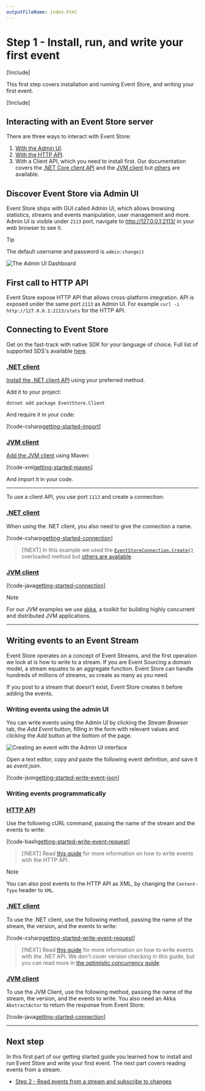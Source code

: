 ```yaml
---
outputFileName: index.html
---
```


# Step 1 - Install, run, and write your first event

[!include[<Getting Started Intro>](~/getting-started/_intro.md)]

This first step covers installation and running Event Store, and writing your first event.

[!include[<Getting Started Install and run>](~/partials/_install-run.md)]

## Interacting with an Event Store server

There are three ways to interact with Event Store:

1.  [With the Admin UI](~/server/admin-ui.md).
2.  [With the HTTP API](~/http-api/index.md).
3.  With a Client API, which you need to install first. Our documentation covers the [.NET Core client API](~/dotnet-api/index.md) and the [JVM client](https://github.com/EventStore/EventStore.JVM) but [others](~/getting-started/which-api-sdk.md) are available.

## Discover Event Store via Admin UI

Event Store ships with GUI called Admin UI, which allows browsing statistics, streams and events manipulation, user management and more. Admin UI is visible under `2113` port, navigate to <http://127.0.0.1:2113/> in your web browser to see it.

> [!TIP]
> The default username and password is `admin:changeit`

![The Admin UI Dashboard](~/images/es-web-admin-dashboard.png)

## First call to HTTP API

Event Store expose HTTP API that allows cross-platform integration. API is exposed under the same port `2113` as Admin UI. For example `curl -i http://127.0.0.1:2113/stats` for the HTTP API.

## Connecting to Event Store

Get on the fast-track with native SDK for your language of choice. Full list of supported SDS's available [here](~/getting-started/which-api-sdk.md).

### [.NET client](#tab/tabid-dotnet-client)

[Install the .NET client API](https://www.nuget.org/packages/EventStore.Client) using your preferred method.

Add it to your project:

```shell
dotnet add package EventStore.Client
```

And require it in your code:

[!code-csharp[getting-started-import](../../EventStore.Samples.Dotnet/DocsExample/Program.cs?start=7&end=10)]

### [JVM client](#tab/tabid-jvm-client)

[Add the JVM client](https://github.com/EventStore/EventStore.JVM#setup) using Maven:

[!code-xml[getting-started-maven](../../EventStore.Samples.Java/pom.xml?start=28&end=32)]

And import it in your code.

* * *

To use a client API, you use port `1113` and create a connection:

### [.NET client](#tab/tabid-dotnet-client-connect)

When using the .NET client, you also need to give the connection a name.

[!code-csharp[getting-started-connection](../../EventStore.Samples.Dotnet/DocsExample/Program.cs?start=32&end=34)]

> [!NEXT]
> In this example we used the [`EventStoreConnection.Create()`](xref:EventStore.ClientAPI.EventStoreConnection.Create(System.String,System.String)) overloaded method but [others are available](xref:EventStore.ClientAPI.EventStoreConnection).

### [JVM client](#tab/tabid-jvm-client-connect)

[!code-java[getting-started-connection](../../EventStore.Samples.Java/src/main/java/org/eventstore/sample/WriteEventExample.java?start=16&end=21)]

> [!NOTE]
> For our JVM examples we use [akka](https://akka.io), a toolkit for building highly concurrent and distributed JVM applications.

* * *

## Writing events to an Event Stream

Event Store operates on a concept of Event Streams, and the first operation we look at is how to write to a stream. If you are Event Sourcing a domain model, a stream equates to an aggregate function. Event Store can handle hundreds of millions of streams, so create as many as you need.

If you post to a stream that doesn't exist, Event Store creates it before adding the events.

### Writing events using the admin UI

You can write events using the Admin UI by clicking the _Stream Browser_ tab, the _Add Event_ button, filling in the form with relevant values and clicking the _Add_ button at the bottom of the page.

![Creating an event with the Admin UI interface](~/images/getting-started-add-event.gif)

Open a text editor, copy and paste the following event definition, and save it as _event.json_.

[!code-json[getting-started-write-event-json](~/code-examples/getting-started/event.json "The contents of event.json")]

### Writing events programmatically

### [HTTP API](#tab/tabid-4)

Use the following cURL command, passing the name of the stream and the events to write:

[!code-bash[getting-started-write-event-request](~/code-examples/getting-started/write-event.sh?start=1&end=1)]

> [!NEXT]
> Read [this guide](~/http-api/creating-writing-a-stream.md) for more information on how to write events with the HTTP API.

> [!NOTE]
> You can also post events to the HTTP API as XML, by changing the `Content-Type` header to `XML`.

### [.NET client](#tab/tabid-5)

To use the .NET client, use the following method, passing the name of the stream, the version, and the events to write:

[!code-csharp[getting-started-write-event-request](../../EventStore.Samples.Dotnet/DocsExample/GettingStarted/ConnectEventStore.cs?range=12-17)]

> [!NEXT]
> Read [this guide](~/http-api/creating-writing-a-stream.md) for more information on how to write events with the .NET API. We don't cover version checking in this guide, but you can read more in [the optimistic concurrency guide](~/dotnet-api/optimistic-concurrency-and-idempotence.md).

### [JVM client](#tab/tabid-6)

To use the JVM Client, use the following method, passing the name of the stream, the version, and the events to write. You also need an Akka `AbstractActor` to return the response from Event Store:

[!code-java[getting-started-connection](../../EventStore.Samples.Java/src/main/java/org/eventstore/sample/WriteEventExample.java?start=23&end=55)]

* * *

## Next step

In this first part of our getting started guide you learned how to install and run Event Store and write your first event. The next part covers reading events from a stream.

-   [Step 2 - Read events from a stream and subscribe to changes](~/getting-started/reading-subscribing-events.md)
